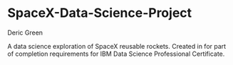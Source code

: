 # SpaceX-Data-Science-Project
Deric Green

A data science exploration of SpaceX reusable rockets. Created in for part of completion requirements for IBM Data Science Professional Certificate.
